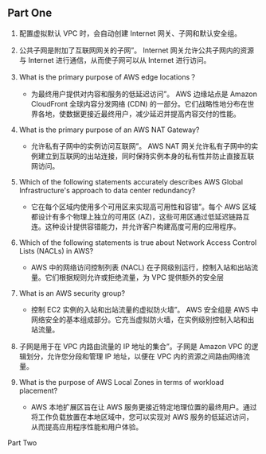 ## Part One

1. 配置虚拟默认 VPC 时，会自动创建 Internet 网关、子网和默认安全组。
2. 公共子网是附加了互联网网关的子网”。 Internet 网关允许公共子网内的资源与 Internet 进行通信，从而使子网可以从 Internet 进行访问。
3. What is the primary purpose of AWS edge locations？
   + 为最终用户提供对内容和服务的低延迟访问”。 AWS 边缘站点是 Amazon CloudFront 全球内容分发网络 (CDN) 的一部分。它们战略性地分布在世界各地，使数据更接近最终用户，减少延迟并提高内容交付的性能。

4. What is the primary purpose of an AWS NAT Gateway?
   + 允许私有子网中的实例访问互联网”。 AWS NAT 网关允许私有子网中的实例建立到互联网的出站连接，同时保持实例本身的私有性并防止直接互联网访问。

5. Which of the following statements accurately describes AWS Global Infrastructure's approach to data center redundancy?
   + 它在每个区域内使用多个可用区来实现高可用性和容错”。每个 AWS 区域都设计有多个物理上独立的可用区 (AZ)，这些可用区通过低延迟链路互连。这种设计提供容错能力，并允许客户构建高度可用的应用程序。

6. Which of the following statements is true about Network Access Control Lists (NACLs) in AWS?
   + AWS 中的网络访问控制列表 (NACL) 在子网级别运行，控制入站和出站流量。它们根据规则允许或拒绝流量，为 VPC 提供额外的安全层

7. What is an AWS security group?
   + 控制 EC2 实例的入站和出站流量的虚拟防火墙”。 AWS 安全组是 AWS 中网络安全的基本组成部分。它充当虚拟防火墙，在实例级别控制入站和出站流量。
8. 子网是用于在 VPC 内路由流量的 IP 地址的集合”。子网是 Amazon VPC 的逻辑划分，允许您分段和管理 IP 地址，以便在 VPC 内的资源之间路由网络流量。
9. What is the purpose of AWS Local Zones in terms of workload placement?
   +  AWS 本地扩展区旨在让 AWS 服务更接近特定地理位置的最终用户。通过将工作负载放置在本地区域中，您可以实现对 AWS 服务的低延迟访问，从而提高应用程序性能和用户体验。

Part Two

